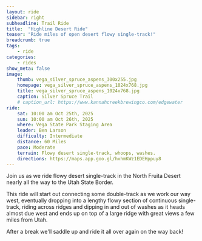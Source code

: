 ```yaml
---
layout: ride
sidebar: right
subheadline: Trail Ride
title:  "Highline Desert Ride"
teaser: "Ride miles of open desert flowy single-track!"
breadcrumb: true
tags:
    - ride
categories:
    - rides
show_meta: false    
image:
    thumb: vega_silver_spruce_aspens_300x255.jpg
    homepage: vega_silver_spruce_aspens_1024x768.jpg
    title: vega_silver_spruce_aspens_1024x768.jpg
    caption: Silver Spruce Trail
    # caption_url: https://www.kannahcreekbrewingco.com/edgewater
ride:
    sat: 10:00 am Oct 25th, 2025
    sun: 10:00 am Oct 26th, 2025
    where: Vega State Park Staging Area
    leader: Ben Larson
    difficulty: Intermediate
    distance: 60 Miles
    pace: Moderate
    terrain: Flowy desert single-track, whoops, washes.
    directions: https://maps.app.goo.gl/hxhmKWz1EDEHppuy8
---
```

Join us as we ride flowy desert single-track in the North Fruita Desert nearly all the way to the Utah State Border.

This ride will start out connecting some double-track as we work our way west, eventually dropping into a lengthy flowy section of continuous single-track, riding across ridges and dipping in and out of washes as it heads almost due west and ends up on top of a large ridge with great views a few miles from Utah. 

After a break we'll saddle up and ride it all over again on the way back!

